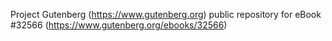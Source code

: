 Project Gutenberg (https://www.gutenberg.org) public repository for eBook #32566 (https://www.gutenberg.org/ebooks/32566)
